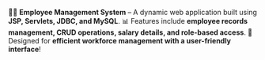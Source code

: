 👨‍💼 **Employee Management System** – A dynamic web application built using **JSP, Servlets, JDBC, and MySQL**. 📊 Features include **employee records management, CRUD operations, salary details, and role-based access**. 🚀 Designed for **efficient workforce management with a user-friendly interface**!
